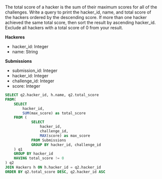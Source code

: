 The total score of a hacker is the sum of their maximum scores for all of the challenges. 
Write a query to print the hacker_id, name, and total score of the hackers ordered by the descending score. 
If more than one hacker achieved the same total score, then sort the result by ascending hacker_id. Exclude all hackers with a total score of 0 from your result.

<b> Hackeres </b>
- hacker_id: Integer
- name: String

<b> Submissions </b>
- submission_id: Integer
- hacker_id: Integer
- challenge_id: Integer
- score: Integer

```sql
SELECT q2.hacker_id, h.name, q2.total_score
FROM(
    SELECT
        hacker_id, 
        SUM(max_score) as total_score
    FROM (
            SELECT
                hacker_id,
                challenge_id,
                MAX(score) as max_score
            FROM Submissions
            GROUP BY hacker_id, challenge_id
    ) q1
    GROUP BY hacker_id
    HAVING total_score != 0
) q2
JOIN Hackers h ON h.hacker_id = q2.hacker_id
ORDER BY q2.total_score DESC, q2.hacker_id ASC

```

